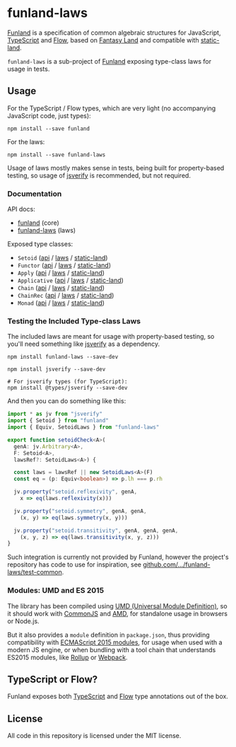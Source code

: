 # funland-laws

[Funland](https://funland-js.org) is a specification of common algebraic structures for JavaScript, 
[TypeScript](https://www.typescriptlang.org/) and [Flow](https://flow.org/),
based on [Fantasy Land](https://github.com/fantasyland/fantasy-land)
and compatible with [static-land](https://github.com/rpominov/static-land).

`funland-laws` is a sub-project of [Funland](https://funland-js.org)
exposing type-class laws for usage in tests.

## Usage

For the TypeScript / Flow types, which are very light 
(no accompanying JavaScript code, just types):

```
npm install --save funland
```

For the laws:

```
npm install --save funland-laws
```

Usage of laws mostly makes sense in tests, being built for property-based
testing, so usage of [jsverify](https://github.com/jsverify/jsverify) is
recommended, but not required.

### Documentation

API docs:

- [funland](https://funland-js.org/api/core/) (core)
- [funland-laws](https://funland-js.org/api/laws/) (laws)

Exposed type classes:

- `Setoid` ([api](../core/interfaces/setoid.html) / [laws](./classes/setoidlaws.html) / [static-land](https://github.com/rpominov/static-land/blob/v1.0.0/docs/spec.md#setoid))
- `Functor` ([api](../core/interfaces/functor.html) / [laws](./classes/functorlaws.html) / [static-land](https://github.com/rpominov/static-land/blob/v1.0.0/docs/spec.md#functor))
- `Apply` ([api](../core/interfaces/apply.html) / [laws](./classes/applylaws.html) / [static-land](https://github.com/rpominov/static-land/blob/v1.0.0/docs/spec.md#apply))
- `Applicative` ([api](../core/interfaces/applicative.html) / [laws](./classes/applicativelaws.html) / [static-land](https://github.com/rpominov/static-land/blob/v1.0.0/docs/spec.md#applicative))
- `Chain` ([api](../core/interfaces/chain.html) / [laws](./classes/chainlaws.html) / [static-land](https://github.com/rpominov/static-land/blob/v1.0.0/docs/spec.md#chain))
- `ChainRec` ([api](../core/interfaces/chainrec.html) / [laws](./classes/chainreclaws.html) / [static-land](https://github.com/rpominov/static-land/blob/v1.0.0/docs/spec.md#chainrec))
- `Monad` ([api](../core/interfaces/monad.html) / [laws](./classes/monadlaws.html) / [static-land](https://github.com/rpominov/static-land/blob/v1.0.0/docs/spec.md#monad))

### Testing the Included Type-class Laws

The included laws are meant for usage with property-based testing,
so you'll need something like [jsverify](https://github.com/jsverify/jsverify)
as a dependency.

```
npm install funland-laws --save-dev

npm install jsverify --save-dev

# For jsverify types (for TypeScript):
npm install @types/jsverify --save-dev
```

And then you can do something like this:

```typescript
import * as jv from "jsverify"
import { Setoid } from "funland"
import { Equiv, SetoidLaws } from "funland-laws"

export function setoidCheck<A>(
  genA: jv.Arbitrary<A>,
  F: Setoid<A>,
  lawsRef?: SetoidLaws<A>) {

  const laws = lawsRef || new SetoidLaws<A>(F)
  const eq = (p: Equiv<boolean>) => p.lh === p.rh

  jv.property("setoid.reflexivity", genA,
    x => eq(laws.reflexivity(x)))

  jv.property("setoid.symmetry", genA, genA,
    (x, y) => eq(laws.symmetry(x, y)))

  jv.property("setoid.transitivity", genA, genA, genA,
    (x, y, z) => eq(laws.transitivity(x, y, z)))
}
```

Such integration is currently not provided by Funland, however the 
project's repository has code to use for inspiration, see
[github.com/.../funland-laws/test-common](https://github.com/funfix/funland/tree/master/packages/funland-laws/test-common).

### Modules: UMD and ES 2015

The library has been compiled using
[UMD (Universal Module Definition)](https://github.com/umdjs/umd),
so it should work with [CommonJS](http://requirejs.org/docs/commonjs.html)
and [AMD](http://requirejs.org/docs/whyamd.html), for standalone usage
in browsers or Node.js.

But it also provides a `module` definition in `package.json`, thus
providing compatibility with
[ECMAScript 2015 modules](https://developer.mozilla.org/en-US/docs/Web/JavaScript/Reference/Statements/import),
for usage when used with a modern JS engine, or when bundling with a
tool chain that understands ES2015 modules,
like [Rollup](https://rollupjs.org/)
or [Webpack](https://webpack.js.org/).

## TypeScript or Flow?

Funland exposes both [TypeScript](https://www.typescriptlang.org/)
and [Flow](https://flow.org/) type annotations out of the box.

## License

All code in this repository is licensed under the MIT license.  

